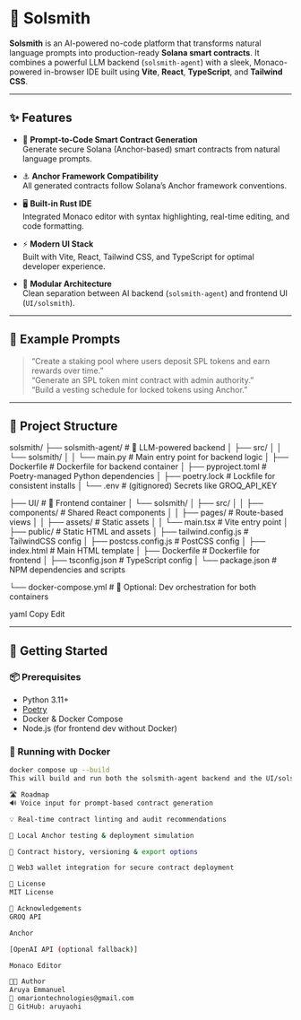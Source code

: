 # 🔨 Solsmith

**Solsmith** is an AI-powered no-code platform that transforms natural language prompts into production-ready **Solana smart contracts**. It combines a powerful LLM backend (`solsmith-agent`) with a sleek, Monaco-powered in-browser IDE built using **Vite**, **React**, **TypeScript**, and **Tailwind CSS**.

---

## ✨ Features

- 🧠 **Prompt-to-Code Smart Contract Generation**  
  Generate secure Solana (Anchor-based) smart contracts from natural language prompts.

- ⚓ **Anchor Framework Compatibility**  
  All generated contracts follow Solana’s Anchor framework conventions.

- 🖥️ **Built-in Rust IDE**  
  Integrated Monaco editor with syntax highlighting, real-time editing, and code formatting.

- ⚡ **Modern UI Stack**  
  Built with Vite, React, Tailwind CSS, and TypeScript for optimal developer experience.

- 🧩 **Modular Architecture**  
  Clean separation between AI backend (`solsmith-agent`) and frontend UI (`UI/solsmith`).

---

## 💬 Example Prompts

> “Create a staking pool where users deposit SPL tokens and earn rewards over time.”  
> “Generate an SPL token mint contract with admin authority.”  
> “Build a vesting schedule for locked tokens using Anchor.”  

---

## 📁 Project Structure

solsmith/
├── solsmith-agent/ # 🧠 LLM-powered backend
│ ├── src/
│ │ └── solsmith/
│ │ └── main.py # Main entry point for backend logic
│ ├── Dockerfile # Dockerfile for backend container
│ ├── pyproject.toml # Poetry-managed Python dependencies
│ ├── poetry.lock # Lockfile for consistent installs
│ └── .env # (gitignored) Secrets like GROQ_API_KEY

├── UI/ # 🎨 Frontend container
│ └── solsmith/
│ ├── src/
│ │ ├── components/ # Shared React components
│ │ ├── pages/ # Route-based views
│ │ ├── assets/ # Static assets
│ │ └── main.tsx # Vite entry point
│ ├── public/ # Static HTML and assets
│ ├── tailwind.config.js # TailwindCSS config
│ ├── postcss.config.js # PostCSS config
│ ├── index.html # Main HTML template
│ ├── Dockerfile # Dockerfile for frontend
│ ├── tsconfig.json # TypeScript config
│ └── package.json # NPM dependencies and scripts

└── docker-compose.yml # 🔁 Optional: Dev orchestration for both containers

yaml
Copy
Edit

---

## 🚀 Getting Started

### 📦 Prerequisites

- Python 3.11+
- [Poetry](https://python-poetry.org/)
- Docker & Docker Compose
- Node.js (for frontend dev without Docker)

### 🐳 Running with Docker

```bash
docker compose up --build
This will build and run both the solsmith-agent backend and the UI/solsmith frontend containers.

🛣 Roadmap
🔊 Voice input for prompt-based contract generation

💡 Real-time contract linting and audit recommendations

🧪 Local Anchor testing & deployment simulation

📁 Contract history, versioning & export options

🪪 Web3 wallet integration for secure contract deployment

📜 License
MIT License

🙏 Acknowledgements
GROQ API

Anchor

[OpenAI API (optional fallback)]

Monaco Editor

👨‍💻 Author
Aruya Emmanuel
📧 omariontechnologies@gmail.com
🐙 GitHub: aruyaohi
